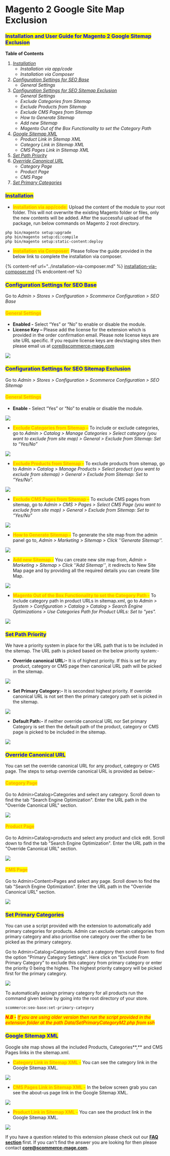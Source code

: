# Magento 2 Google Site Map Exclusion

### <mark style="color:blue;">Installation and User Guide for Magento 2 Google Sitemap Exclusion</mark>&#x20;

**Table of Contents**

1. [_Installation_ ](magento-2-google-site-map-exclusion.md#\_toc\_250004)
   * _Installation via app/code_
   * _Installation via Composer_
2. [_Configuration Settings for SEO Base_ ](magento-2-google-site-map-exclusion.md#\_toc\_250003)
   * _General Settings_&#x20;
3. [_Configuration Settings for SEO Sitemap Exclusion_ ](magento-2-google-site-map-exclusion.md#\_toc\_250001)
   * _General Settings_&#x20;
   * _Exclude Categories from Sitemap_&#x20;
   * _Exclude Products from Sitemap_&#x20;
   * _Exclude CMS Pages from Sitemap_&#x20;
   * _How to Generate Sitemap_&#x20;
   * _Add new Sitemap_&#x20;
   * _Magento Out of the Box Functionality to set the Category Path_&#x20;
4. [_Google Sitemap XML_ ](magento-2-google-site-map-exclusion.md#google-sitemap-xml)
   * _Product Link in Sitemap XML_&#x20;
   * _Category Link in Sitemap XML_&#x20;
   * _CMS Pages Link in Sitemap XML_&#x20;
5. [_Set Path Priority_](magento-2-google-site-map-exclusion.md#set-path-priority)
6. [_Override Canonical URL_](magento-2-google-site-map-exclusion.md#override-canonical-url)
   * _Category Page_
   * _Product Page_
   * _CMS Page_
7. [_Set Primary Categories_](magento-2-google-site-map-exclusion.md#set-primary-categories)

### <mark style="color:blue;">Installation</mark> <a href="#_toc_250004" id="_toc_250004"></a>

* <mark style="color:orange;">**Installation via app/code:**</mark> Upload the content of the module to your root folder. This will not overwrite the existing Magento folder or files, only the new contents will be added. After the successful upload of the package, run below commands on Magento 2 root directory.

```
php bin/magento setup:upgrade
php bin/magento setup:di:compile
php bin/magento setup:static-content:deploy
```

* <mark style="color:orange;">**Installation via Composer:**</mark> Please follow the guide provided in the below link to complete the installation via composer.

{% content-ref url="../installation-via-composer.md" %}
[installation-via-composer.md](../installation-via-composer.md)
{% endcontent-ref %}

### <mark style="color:blue;">Configuration Settings for SEO Base</mark> <a href="#_toc_250003" id="_toc_250003"></a>

Go to _Admin > Stores > Configuration > Scommerce Configuration > SEO Base_

#### <mark style="color:orange;">General Settings</mark> <a href="#_toc_250030" id="_toc_250030"></a>

* **Enabled -** Select “Yes” or “No” to enable or disable the module.
* **License Key –** Please add the license for the extension which is provided in the order confirmation email. Please note license keys are site URL specific. If you require license keys are dev/staging sites then please email us at [core@scommerce-mage.com](file:///C:/Users/jatin/OneDrive/Documents/core%40scommerce-mage.com)

![](<../../.gitbook/assets/image (31).png>)

### <mark style="color:blue;">Configuration Settings for SEO Sitemap Exclusion</mark> <a href="#_toc_250029" id="_toc_250029"></a>

Go to _Admin > Stores > Configuration > Scommerce Configuration > SEO Sitemap_

#### <mark style="color:orange;">General Settings</mark> <a href="#_toc_250028" id="_toc_250028"></a>

* **Enable -** Select “Yes” or “No” to enable or disable the module.

![](../../.gitbook/assets/generl\_sitemap.png)

* <mark style="color:orange;">**Exclude Categories from Sitemap –**</mark> To include or exclude categories, go to _Admin > Catalog > Manage Categories > Select category (you want to exclude from site map) > General > Exclude from Sitemap: Set to “Yes/No”_

![](<../../.gitbook/assets/3 (10)>)

* <mark style="color:orange;">**Exclude Products from Sitemap –**</mark> To exclude products from sitemap, go to _Admin > Catalog > Manage Products > Select product (you want to exclude from sitemap) > General > Exclude from Sitemap: Set to ”Yes/No”._

![](<../../.gitbook/assets/4 (30)>)

* <mark style="color:orange;">**Exclude CMS Pages from Sitemap –**</mark> To exclude CMS pages from sitemap, go to _Admin > CMS > Pages > Select CMS Page (you want to exclude from site map) > General > Exclude from Sitemap: Set to “Yes/No”_

![](<../../.gitbook/assets/5 (19)>)

* <mark style="color:orange;">**How to Generate Sitemap –**</mark> To generate the site map from the admin panel go to, _Admin > Marketing > Sitemap > Click ''Generate Sitemap''._

![](<../../.gitbook/assets/6 (30)>)

* <mark style="color:orange;">**Add new Sitemap -**</mark> You can create new site map from, _Admin > Marketing > Sitemap > Click ''Add Sitemap''_, it redirects to New Site Map page and by providing all the required details you can create Site Map.

![](<../../.gitbook/assets/7 (13)>)

* <mark style="color:orange;">**Magento Out of the Box Functionality to set the Category Path -**</mark> To include category path in product URLs in sitemap.xml, go to _Admin > System > Configuration > Catalog > Catalog > Search Engine Optimizations > Use Categories Path for Product URLs: Set to "yes"._

![](<../../.gitbook/assets/8 (45)>)

### <mark style="color:blue;">**Set Path Priority**</mark>

We have a priority system in place for the URL path that is to be included in the sitemap. The URL path is picked based on the below priority system:-

* **Override canonical URL:-** It is of highest priority. If this is set for any product, category or CMS page then canonical URL path will be picked in the sitemap.

![](../../.gitbook/assets/overridecanonical\_890x.png)

* **Set Primary Category:-** It is secondest highest priority. If override canonical URL is not set then the primary category path set is picked in the sitemap.

![](../../.gitbook/assets/primarycategory\_890x.png)

* **Default Path:-** if neither override canonical URL nor Set primary Category is set then the default path of the product, category or CMS page is picked to be included in the sitemap.

![](../../.gitbook/assets/regular\_890x.png)

### <mark style="color:blue;">**Override Canonical URL**</mark>

You can set the override canonical URL for any product, category or CMS page. The steps to setup override canonical URL is provided as below:-

#### <mark style="color:orange;">Category Page</mark>

Go to Admin>Catalog>Categories and select any category. Scroll down to find the tab "Search Engine Optimization". Enter the URL path in the "Override Canonical URL" section.&#x20;

![](../../.gitbook/assets/overridecategory\_890x.png)

#### <mark style="color:orange;">Product Page</mark>

Go to Admin>Catalog>products and select any product and click edit. Scroll down to find the tab "Search Engine Optimization". Enter the URL path in the "Override Canonical URL" section.&#x20;

![](../../.gitbook/assets/overrideproduct\_890x.png)

#### <mark style="color:orange;">CMS Page</mark>

Go to Admin>Content>Pages and select any page. Scroll down to find the tab "Search Engine Optimization". Enter the URL path in the "Override Canonical URL" section.&#x20;

![](../../.gitbook/assets/overridecms\_890x.png)

### <mark style="color:blue;">Set Primary Categories</mark>

You can use a script provided with the extension to automatically add primary categories for products. Admin can exclude certain categories from primary category and also prioritise one category over the other to be picked as the primary category.

Go to Admin>Catalog>Categories select a category then scroll down to find the option "Primary Category Settings". Here click on "Exclude From Primary Category" to exclude this category from primary category or enter the priority 0 being the highes. The highest priority category will be picked first for the primary category.

![](<../../.gitbook/assets/1 (3) (1).png>)

To automatically assingn primary category for all products run the command given below by going into the root directory of your store.

```
scommerce:seo-base:set-primary-category
```

_<mark style="color:red;">**N.B -**</mark>_ _<mark style="color:red;">If you are using older version then run the script provided in the extension folder at the path Data/SetPrimaryCategoryM2.php from ssh</mark>_

### <mark style="color:blue;">**Google Sitemap XML**</mark>&#x20;

Google site map shows all the included Products, Categories**,** and CMS Pages links in the sitemap.xml.

* <mark style="color:orange;">**Category Link in Sitemap XML -**</mark> You can see the category link in the Google Sitemap XML.

![](<../../.gitbook/assets/10 (4)>)

* <mark style="color:orange;">**CMS Pages Link in Sitemap XML -**</mark> In the below screen grab you can see the about-us page link in the Google Sitemap XML.

![](<../../.gitbook/assets/11 (14)>)

* <mark style="color:orange;">**Product Link in Sitemap XML -**</mark> You can see the product link in the Google Sitemap XML.

![](../../.gitbook/assets/cat.png)



If you have a question related to this extension please check out our [**FAQ section**](https://www.scommerce-mage.com/magento-2-google-sitemap-exclusion.html#faq) first. If you can't find the answer you are looking for then please contact [**core@scommerce-mage.com**](mailto:core@scommerce-mage.com)**.**
